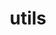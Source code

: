 ---
description: This is an example category
image: sem_model.jpg
slug: utils
style:
  background: "#bebada"
  color: '#fff'
title: utils
---